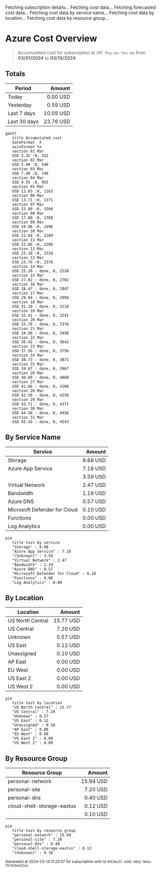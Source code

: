 Fetching subscription details...
Fetching cost data...
Fetching forecasted cost data...
Fetching cost data by service name...
Fetching cost data by location...
Fetching cost data by resource group...
# Azure Cost Overview

> Accumulated cost for subscription id `JPF Pay-As-You-Go` from **03/01/2024** to **03/13/2024**

## Totals

|Period|Amount|
|---|---:|
|Today|0.00 USD|
|Yesterday|0.59 USD|
|Last 7 days|10.05 USD|
|Last 30 days|23.76 USD|

```mermaid
gantt
   title Accumulated cost
   dateFormat  X
   axisFormat %s
   section 01 Mar
   USD 3.32 :0, 332
   section 02 Mar
   USD 5.40 :0, 540
   section 03 Mar
   USD 7.48 :0, 748
   section 04 Mar
   USD 9.55 :0, 955
   section 05 Mar
   USD 11.63 :0, 1163
   section 06 Mar
   USD 13.71 :0, 1371
   section 07 Mar
   USD 15.80 :0, 1580
   section 08 Mar
   USD 17.88 :0, 1788
   section 09 Mar
   USD 19.96 :0, 1996
   section 10 Mar
   USD 22.04 :0, 2204
   section 11 Mar
   USD 22.86 :0, 2286
   section 12 Mar
   USD 23.18 :0, 2318
   section 13 Mar
   USD 23.76 :0, 2376
   section 14 Mar
   USD 25.28 : done, 0, 2528
   section 15 Mar
   USD 27.02 : done, 0, 2702
   section 16 Mar
   USD 28.47 : done, 0, 2847
   section 17 Mar
   USD 29.94 : done, 0, 2994
   section 18 Mar
   USD 31.18 : done, 0, 3118
   section 19 Mar
   USD 32.41 : done, 0, 3241
   section 20 Mar
   USD 33.76 : done, 0, 3376
   section 21 Mar
   USD 34.98 : done, 0, 3498
   section 22 Mar
   USD 36.42 : done, 0, 3642
   section 23 Mar
   USD 37.56 : done, 0, 3756
   section 24 Mar
   USD 38.73 : done, 0, 3873
   section 25 Mar
   USD 39.67 : done, 0, 3967
   section 26 Mar
   USD 40.60 : done, 0, 4060
   section 27 Mar
   USD 41.66 : done, 0, 4166
   section 28 Mar
   USD 42.58 : done, 0, 4258
   section 29 Mar
   USD 43.71 : done, 0, 4371
   section 30 Mar
   USD 44.56 : done, 0, 4456
   section 31 Mar
   USD 45.43 : done, 0, 4543
```

## By Service Name

|Service|Amount|
|---|---:|
|Storage|8.68 USD|
|Azure App Service|7.18 USD|
||3.59 USD|
|Virtual Network|2.47 USD|
|Bandwidth|1.19 USD|
|Azure DNS|0.57 USD|
|Microsoft Defender for Cloud|0.10 USD|
|Functions|0.00 USD|
|Log Analytics|0.00 USD|

```mermaid
pie
   title Cost by service
   "Storage" : 8.68
   "Azure App Service" : 7.18
   "(Unknown)" : 3.59
   "Virtual Network" : 2.47
   "Bandwidth" : 1.19
   "Azure DNS" : 0.57
   "Microsoft Defender for Cloud" : 0.10
   "Functions" : 0.00
   "Log Analytics" : 0.00
```

## By Location

|Location|Amount|
|---|---:|
|US North Central|15.77 USD|
|US Central|7.20 USD|
|Unknown|0.57 USD|
|US East|0.12 USD|
|Unassigned|0.10 USD|
|AP East|0.00 USD|
|EU West|0.00 USD|
|US East 2|0.00 USD|
|US West 2|0.00 USD|

```mermaid
pie
   title Cost by location
   "US North Central" : 15.77
   "US Central" : 7.20
   "Unknown" : 0.57
   "US East" : 0.12
   "Unassigned" : 0.10
   "AP East" : 0.00
   "EU West" : 0.00
   "US East 2" : 0.00
   "US West 2" : 0.00
```

## By Resource Group

|Resource Group|Amount|
|---|---:|
|personal-network|15.94 USD|
|personal-site|7.20 USD|
|personal-dns|0.40 USD|
|cloud-shell-storage-eastus|0.12 USD|
||0.10 USD|

```mermaid
pie
   title Cost by resource group
   "personal-network" : 15.94
   "personal-site" : 7.20
   "personal-dns" : 0.40
   "cloud-shell-storage-eastus" : 0.12
   "(Unknown)" : 0.10
```

<sup>Generated at 2024-03-14 11:23:07 for subscription with id `4913be3f-a345-4652-9bba-767418dd25e3`</sup>
